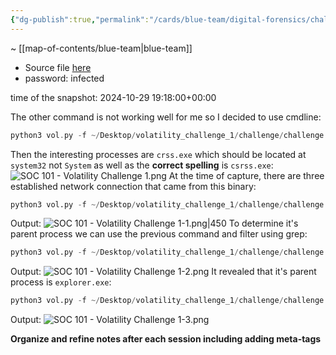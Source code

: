 ```yaml
---
{"dg-publish":true,"permalink":"/cards/blue-team/digital-forensics/challenges/soc-101-volatility-challenge-1/"}
---
```


~ [[map-of-contents/blue-team\|blue-team]]

- Source file [here](https://drive.google.com/file/d/1Vl2mT0ZDb6HrKZqSZKCJjRUjdknWUUL_/view)
- password: infected

time of the snapshot: 2024-10-29 19:18:00+00:00


The other command is not working well for me so I decided to use cmdline:

```C
python3 vol.py -f ~/Desktop/volatility_challenge_1/challenge/challenge.vmem windows.cmdline
```

Then the interesting processes are `crss.exe` which should be located at `system32` not `System` as well as the **correct spelling** is `csrss.exe`:
![SOC 101 - Volatility Challenge 1.png](/img/user/cards/blue-team/digital-forensics/images/SOC%20101%20-%20Volatility%20Challenge%201.png)
At the time of capture, there are three established network connection that came from this binary:
```python
python3 vol.py -f ~/Desktop/volatility_challenge_1/challenge/challenge.vmem windows.netstat | grep -E "5676|3076
```

Output:
![SOC 101 - Volatility Challenge 1-1.png|450](/img/user/cards/blue-team/digital-forensics/images/SOC%20101%20-%20Volatility%20Challenge%201-1.png)
To determine it's parent process we can use the previous command and filter using grep:

```python
python3 vol.py -f ~/Desktop/volatility_challenge_1/challenge/challenge.vmem windows.cmdline | grep -E "3076|5676"
```

Output:
![SOC 101 - Volatility Challenge 1-2.png](/img/user/cards/blue-team/digital-forensics/images/SOC%20101%20-%20Volatility%20Challenge%201-2.png)
It revealed that it's parent process is `explorer.exe`:
```python
python3 vol.py -f ~/Desktop/volatility_challenge_1/challenge/challenge.vmem windows.pslist | grep -E "1560"
```

Output:
![SOC 101 - Volatility Challenge 1-3.png](/img/user/cards/blue-team/digital-forensics/images/SOC%20101%20-%20Volatility%20Challenge%201-3.png)



**Organize and refine notes after each session including adding meta-tags**

